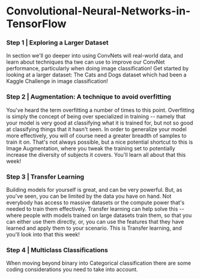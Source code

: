 # Convolutional-Neural-Networks-in-TensorFlow

<h3>Step 1 | Exploring a Larger Dataset </h3>
<p>In section we'll go deeper into using ConvNets will real-world data, and learn about techniques tha twe can use to improve our ConvNet performance, particularly when doing image classification! Get started by looking at a larger dataset: The Cats and Dogs dataset which had been a Kaggle Challenge in image classification!
<p>
<h3>Step 2 | Augmentation: A technique to avoid overfitting </h3>
<p>You've heard the term overfitting a number of times to this point. Overfitting is simply the concept of being over specialized in training -- namely that your model is very good at classifying what it is trained for, but not so good at classifying things that it hasn't seen. In order to generalize your model more effectively, you will of course need a greater breadth of samples to train it on. That's not always possible, but a nice potential shortcut to this is Image Augmentation, where you tweak the training set to potentially increase the diversity of subjects it covers. You'll learn all about that this week!
 <p>
<h3>Step 3 | Transfer Learning</h3>
<p>Building models for yourself is great, and can be very powerful. But, as you've seen, you can be limited by the data you have on hand. Not everybody has access to massive datasets or the compute power that's needed to train them effectively. Transfer learning can help solve this -- where people with models trained on large datasets train them, so that you can either use them directly, or, you can use the features that they have learned and apply them to your scenario. This is Transfer learning, and you'll look into that this week!
  <p>
<h3>Step 4 | Multiclass Classifications </h3>
<p>When moving beyond binary into Categorical classification there are some coding considerations you need to take into account.

